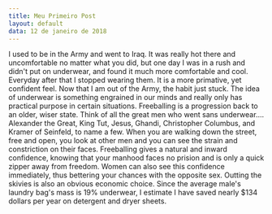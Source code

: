 ```yaml
---
title: Meu Primeiro Post
layout: default
data: 12 de janeiro de 2018
---
```


I used to be in the Army and went to Iraq. It was really hot there and uncomfortable no matter what you did, but one day I was in a rush and didn't put on underwear, and found it much more comfortable and cool. Everyday after that I stopped wearing them. It is a more primative, yet confident feel. Now that I am out of the Army, the habit just stuck. The idea of underwear is something engrained in our minds and really only has practical purpose in certain situations. Freeballing is a progression back to an older, wiser state. Think of all the great men who went sans underwear.... Alexander the Great, King Tut, Jesus, Ghandi, Christopher Columbus, and Kramer of Seinfeld, to name a few. When you are walking down the street, free and open, you look at other men and you can see the strain and constriction on their faces. Freeballing gives a natural and inward confidence, knowing that your manhood faces no prision and is only a quick zipper away from freedom. Women can also see this confidence immediately, thus bettering your chances with the opposite sex. Outting the skivies is also an obvious economic choice. Since the average male's laundry bag's mass is 19% underwear, I estimate I have saved nearly $134 dollars per year on detergent and dryer sheets.
